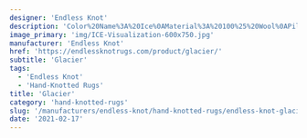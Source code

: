 ```yaml
---
designer: 'Endless Knot'
description: 'Color%20Name%3A%20Ice%0AMaterial%3A%20100%25%20Wool%0APile%3A%20CutStyle%3A%20Abstract%2C%20Modern%2C%20New%20Arrivals'
image_primary: 'img/ICE-Visualization-600x750.jpg'
manufacturer: 'Endless Knot'
href: 'https://endlessknotrugs.com/product/glacier/'
subtitle: 'Glacier'
tags:
  - 'Endless Knot'
  - 'Hand-Knotted Rugs'
title: 'Glacier'
category: 'hand-knotted-rugs'
slug: '/manufacturers/endless-knot/hand-knotted-rugs/endless-knot-glacier'
date: '2021-02-17'
---
```

